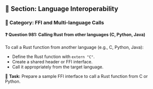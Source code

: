 ## 📘 Section: Language Interoperability  
### 🔹 Category: FFI and Multi-language Calls  
#### ❓ Question 981: Calling Rust from other languages (C, Python, Java)

To call a Rust function from another language (e.g., C, Python, Java):

- Define the Rust function with `extern "C"`.
- Create a shared header or FFI interface.
- Call it appropriately from the target language.

🔧 **Task:** Prepare a sample FFI interface to call a Rust function from C or Python.
